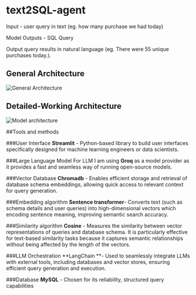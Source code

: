 # text2SQL-agent

Input - user query in text (eg. how many purchase we had today)

Model Outputs - SQL Query

Output query results in natural language (eg. There were 55 unique purchases today.).

## General Architecture
![General Architecture](https://github.com/user-attachments/assets/581cdcf3-d6c5-4b1e-b477-ba2a231d9150)

## Detailed-Working Architecture
![Model architecture](https://github.com/user-attachments/assets/055722f0-8c8c-4957-a1c2-7eee863cc9aa)

##Tools and methods 

###User Interface
**Streamlit** - Python-based library to build user interfaces specifically designed for machine learning engineers or data scientists.

###Large Language Model
For LLM I am using **Groq** as a model provider as it provides a fast and seamless way of running open-source models. 

###Vector Database
**Chromadb** - Enables efficient storage and retrieval of database schema embeddings, allowing quick access to relevant context for query generation.

###Embedding algorithm
**Sentence transformer**- Converts text (such as schema details and user queries) into high-dimensional vectors which encoding sentence meaning, improving semantic search accuracy.

###Similarity algorithm
**Cosine** -   Measures the similarity between vector representations of queries and database schema. It is particularly effective for text-based similarity tasks because it captures semantic relationships without being affected by the length of the vectors.

###LLM Orchestration
**LangChain **- Used to seamlessly integrate LLMs with external tools, including databases and vector stores, ensuring efficient query generation and execution.

###Database 
**MySQL** - Chosen for its reliability, structured query capabilities

